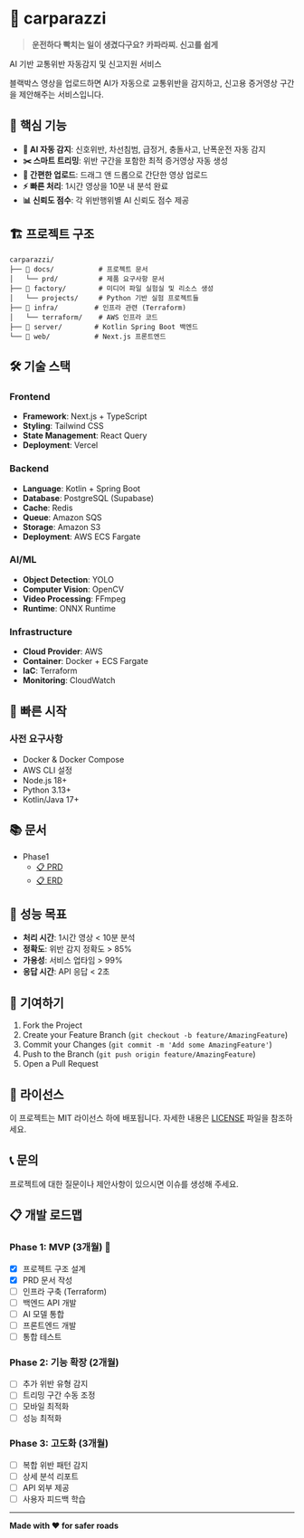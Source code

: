 # 🚗 carparazzi

> **운전하다 빡치는 일이 생겼다구요?**
> **카파라찌. 신고를 쉽게**

AI 기반 교통위반 자동감지 및 신고지원 서비스

블랙박스 영상을 업로드하면 AI가 자동으로 교통위반을 감지하고, 신고용 증거영상 구간을 제안해주는 서비스입니다.

## 🎯 핵심 기능

- **🤖 AI 자동 감지**: 신호위반, 차선침범, 급정거, 충돌사고, 난폭운전 자동 감지
- **✂️ 스마트 트리밍**: 위반 구간을 포함한 최적 증거영상 자동 생성
- **📱 간편한 업로드**: 드래그 앤 드롭으로 간단한 영상 업로드
- **⚡ 빠른 처리**: 1시간 영상을 10분 내 분석 완료
- **📊 신뢰도 점수**: 각 위반행위별 AI 신뢰도 점수 제공

## 🏗️ 프로젝트 구조

```
carparazzi/
├── 📁 docs/           # 프로젝트 문서
│   └── prd/          # 제품 요구사항 문서
├── 📁 factory/        # 미디어 파일 실험실 및 리소스 생성
│   └── projects/     # Python 기반 실험 프로젝트들
├── 📁 infra/         # 인프라 관련 (Terraform)
│   └── terraform/    # AWS 인프라 코드
├── 📁 server/        # Kotlin Spring Boot 백엔드
└── 📁 web/           # Next.js 프론트엔드
```

## 🛠️ 기술 스택

### Frontend
- **Framework**: Next.js + TypeScript
- **Styling**: Tailwind CSS
- **State Management**: React Query
- **Deployment**: Vercel

### Backend
- **Language**: Kotlin + Spring Boot
- **Database**: PostgreSQL (Supabase)
- **Cache**: Redis
- **Queue**: Amazon SQS
- **Storage**: Amazon S3
- **Deployment**: AWS ECS Fargate

### AI/ML
- **Object Detection**: YOLO
- **Computer Vision**: OpenCV
- **Video Processing**: FFmpeg
- **Runtime**: ONNX Runtime

### Infrastructure
- **Cloud Provider**: AWS
- **Container**: Docker + ECS Fargate
- **IaC**: Terraform
- **Monitoring**: CloudWatch

## 🚀 빠른 시작

### 사전 요구사항
- Docker & Docker Compose
- AWS CLI 설정
- Node.js 18+
- Python 3.13+
- Kotlin/Java 17+

## 📚 문서

- Phase1
  - [📋 PRD](./docs/PRD.20250701_step1_detect_accident.md)
  - [📋 ERD](./docs/ERD.20250701_step1_detect_accident.md)

## 🎯 성능 목표

- **처리 시간**: 1시간 영상 < 10분 분석
- **정확도**: 위반 감지 정확도 > 85%
- **가용성**: 서비스 업타임 > 99%
- **응답 시간**: API 응답 < 2초

## 🤝 기여하기

1. Fork the Project
2. Create your Feature Branch (`git checkout -b feature/AmazingFeature`)
3. Commit your Changes (`git commit -m 'Add some AmazingFeature'`)
4. Push to the Branch (`git push origin feature/AmazingFeature`)
5. Open a Pull Request

## 📄 라이선스

이 프로젝트는 MIT 라이선스 하에 배포됩니다. 자세한 내용은 [LICENSE](LICENSE) 파일을 참조하세요.

## 📞 문의

프로젝트에 대한 질문이나 제안사항이 있으시면 이슈를 생성해 주세요.

## 📋 개발 로드맵

### Phase 1: MVP (3개월) 🚧
- [x] 프로젝트 구조 설계
- [x] PRD 문서 작성
- [ ] 인프라 구축 (Terraform)
- [ ] 백엔드 API 개발
- [ ] AI 모델 통합
- [ ] 프론트엔드 개발
- [ ] 통합 테스트

### Phase 2: 기능 확장 (2개월)
- [ ] 추가 위반 유형 감지
- [ ] 트리밍 구간 수동 조정
- [ ] 모바일 최적화
- [ ] 성능 최적화

### Phase 3: 고도화 (3개월)
- [ ] 복합 위반 패턴 감지
- [ ] 상세 분석 리포트
- [ ] API 외부 제공
- [ ] 사용자 피드백 학습

---

**Made with ❤️ for safer roads**

